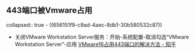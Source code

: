 ## 443端口被Vmware占用
collapsed:: true
	- ((656151f9-c9ad-4aec-8db1-30b580532c87))
- 关闭VMware Workstation Server服务：开始-系统配置-取消勾选“VMware Workstation Server”-应用 [VMware16占用443端口的解决方法 - 知乎](https://zhuanlan.zhihu.com/p/456541129)